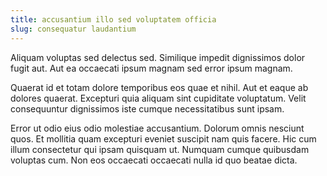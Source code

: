 ```yaml
---
title: accusantium illo sed voluptatem officia
slug: consequatur laudantium
---
```


Aliquam voluptas sed delectus sed. Similique impedit dignissimos dolor fugit aut. Aut ea occaecati ipsum magnam sed error ipsum magnam.

Quaerat id et totam dolore temporibus eos quae et nihil. Aut et eaque ab dolores quaerat. Excepturi quia aliquam sint cupiditate voluptatum. Velit consequuntur dignissimos iste cumque necessitatibus sunt ipsam.

Error ut odio eius odio molestiae accusantium. Dolorum omnis nesciunt quos. Et mollitia quam excepturi eveniet suscipit nam quis facere. Hic cum illum consectetur qui ipsam quisquam ut. Numquam cumque quibusdam voluptas cum. Non eos occaecati occaecati nulla id quo beatae dicta.
